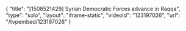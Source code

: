 {
    "title": "[1508521429] Syrian Democratic Forces advance in Raqqa",
    "type": "solo",
    "layout": "iframe-static",
    "videoId": "123197026",
    "url": "\/tvpembed\/123197026"
}